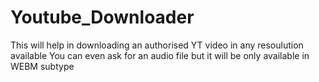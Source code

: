 # Youtube_Downloader
This will help in downloading an authorised YT video in any resoulution available
You can even ask for an audio file but it will be only available in WEBM subtype
